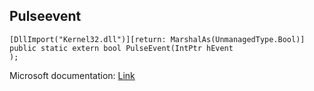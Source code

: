 ## Pulseevent

```
[DllImport("Kernel32.dll")][return: MarshalAs(UnmanagedType.Bool)]
public static extern bool PulseEvent(IntPtr hEvent
);
```

Microsoft documentation: [Link](https://learn.microsoft.com/en-us/windows/win32/api/winbase/nf-winbase-pulseevent)
